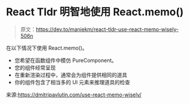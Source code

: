 # React Tldr 明智地使用 React.memo()

> 原文：<https://dev.to/maniekm/react-tldr-use-react-memo-wisely-506n>

在以下情况下使用 React.memo()。

*   您希望在函数组件中模仿 PureComponent。
*   您的组件经常呈现
*   在重新渲染过程中，通常会为组件提供相同的道具
*   你的组件包含了相当多的 UI 元素来推理道具的检查

来源:https://dmitripavlutin.com/use-react-memo-wisely/